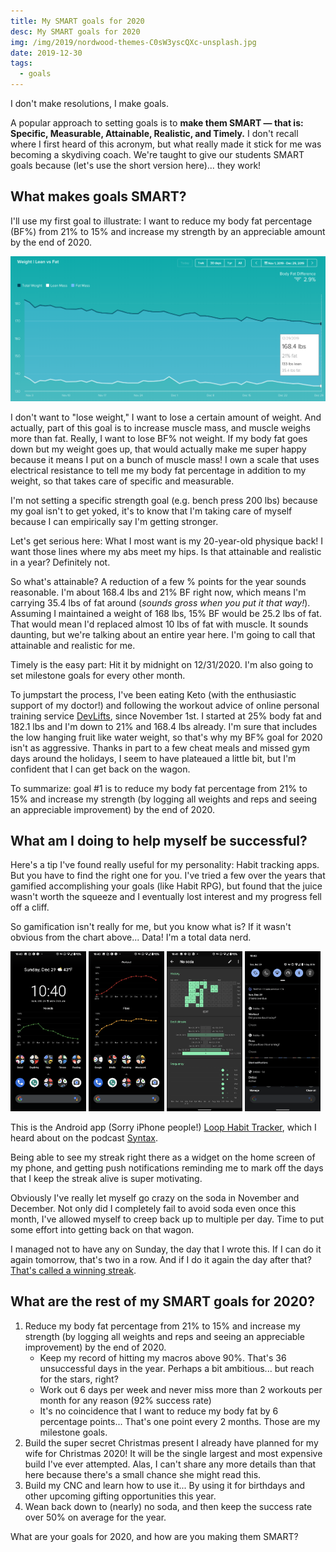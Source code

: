 ```yaml
---
title: My SMART goals for 2020
desc: My SMART goals for 2020
img: /img/2019/nordwood-themes-C0sW3yscQXc-unsplash.jpg
date: 2019-12-30
tags:
  - goals
---
```


I don't make resolutions, I make goals.

A popular approach to setting goals is to **make them SMART &mdash; that is: Specific, Measurable, Attainable, Realistic, and Timely.** I don't recall where I first heard of this acronym, but what really made it stick for me was becoming a skydiving coach. We're taught to give our students SMART goals because (let's use the short version here)... they work!

## What makes goals SMART?

I'll use my first goal to illustrate: I want to reduce my body fat percentage (BF%) from 21% to 15% and increase my strength by an appreciable amount by the end of 2020.

![A chart showing my weight and body fat percentage over time, slowly trending down](/img/2019/eoy-bodyfat.png)

I don't want to "lose weight," I want to lose a certain amount of weight. And actually, part of this goal is to increase muscle mass, and muscle weighs more than fat. Really, I want to lose BF% not weight. If my body fat goes down but my weight goes up, that would actually make me super happy because it means I put on a bunch of muscle mass! I own a scale that uses electrical resistance to tell me my body fat percentage in addition to my weight, so that takes care of specific and measurable.

I'm not setting a specific strength goal (e.g. bench press 200 lbs) because my goal isn't to get yoked, it's to know that I'm taking care of myself because I can empirically say I'm getting stronger.

Let's get serious here: What I most want is my 20-year-old physique back! I want those lines where my abs meet my hips. Is that attainable and realistic in a year? Definitely not.

So what's attainable? A reduction of a few % points for the year sounds reasonable. I'm about 168.4 lbs and 21% BF right now, which means I'm carrying 35.4 lbs of fat around (_sounds gross when you put it that way!_). Assuming I maintained a weight of 168 lbs, 15% BF would be 25.2 lbs of fat. That would mean I'd replaced almost 10 lbs of fat with muscle. It sounds daunting, but we're talking about an entire year here. I'm going to call that attainable and realistic for me.

Timely is the easy part: Hit it by midnight on 12/31/2020. I'm also going to set milestone goals for every other month.

To jumpstart the process, I've been eating Keto (with the enthusiastic support of my doctor!) and following the workout advice of online personal training service [DevLifts](https://devlifts.io/), since November 1st. I started at 25% body fat and 182.1 lbs and I'm down to 21% and 168.4 lbs already. I'm sure that includes the low hanging fruit like water weight, so that's why my BF% goal for 2020 isn't as aggressive. Thanks in part to a few cheat meals and missed gym days around the holidays, I seem to have plateaued a little bit, but I'm confident that I can get back on the wagon.

To summarize: goal #1 is to reduce my body fat percentage from 21% to 15% and increase my strength (by logging all weights and reps and seeing an appreciable improvement) by the end of 2020.

## What am I doing to help myself be successful?

Here's a tip I've found really useful for my personality: Habit tracking apps. But you have to find the right one for you. I've tried a few over the years that gamified accomplishing your goals (like Habit RPG), but found that the juice wasn't worth the squeeze and I eventually lost interest and my progress fell off a cliff.

So gamification isn't really for me, but you know what is? If it wasn't obvious from the chart above... Data! I'm a total data nerd.

<a href="/img/2019/habits-1.png"><img src="/img/2019/habits-1.png" alt="screen shot of my phone showing " style="max-width: 24%" /></a> <a href="/img/2019/habits-2.png"><img src="/img/2019/habits-2.png" style="max-width: 24%" /></a> <a href="/img/2019/habits-3.png"><img src="/img/2019/habits-3.png" style="max-width: 24%" /></a> <a href="/img/2019/habits-4.png"><img src="/img/2019/habits-4.png" style="max-width: 24%" /></a>

This is the Android app (Sorry iPhone people!) [Loop Habit Tracker](https://play.google.com/store/apps/details?id=org.isoron.uhabits), which I heard about on the podcast [Syntax](https://syntax.fm/).

Being able to see my streak right there as a widget on the home screen of my phone, and getting push notifications reminding me to mark off the days that I keep the streak alive is super motivating.

Obviously I've really let myself go crazy on the soda in November and December. Not only did I completely fail to avoid soda even once this month, I've allowed myself to creep back up to multiple per day. Time to put some effort into getting back on that wagon.

I managed not to have any on Sunday, the day that I wrote this. If I can do it again tomorrow, that's two in a row. And if I do it again the day after that? [That's called a winning streak](https://www.youtube.com/watch?v=MLCLMEYp9s0).

## What are the rest of my SMART goals for 2020?

1. Reduce my body fat percentage from 21% to 15% and increase my strength (by logging all weights and reps and seeing an appreciable improvement) by the end of 2020.
   - Keep my record of hitting my macros above 90%. That's 36 unsuccessful days in the year. Perhaps a bit ambitious... but reach for the stars, right?
   - Work out 6 days per week and never miss more than 2 workouts per month for any reason (92% success rate)
   - It's no coincidence that I want to reduce my body fat by 6 percentage points... That's one point every 2 months. Those are my milestone goals.
1. Build the super secret Christmas present I already have planned for my wife for Christmas 2020! It will be the single largest and most expensive build I've ever attempted. Alas, I can't share any more details than that here because there's a small chance she might read this.
1. Build my CNC and learn how to use it... By using it for birthdays and other upcoming gifting opportunities this year.
1. Wean back down to (nearly) no soda, and then keep the success rate over 50% on average for the year.

What are your goals for 2020, and how are you making them SMART?

